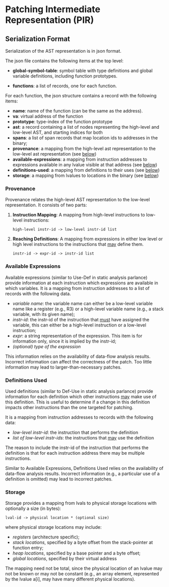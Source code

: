 # Patching Intermediate Representation (PIR)

## Serialization Format

Serialization of the AST representation is in json format.

The json file contains the following items at the top level:

- **global-symbol-table**: symbol table with type definitions and global variable
  definitions, including function prototypes.

- **functions**: a list of records, one for each function.

For each function, the json structure contains a record with the following items:

- **name**: name of the function (can be the same as the address).
- **va**: virtual address of the function
- **prototype**: type-index of the function prototype
- **ast**: a record containing a list of nodes representing the high-level and
  low-level AST, and starting indices for both
- **spans**: a list of span records that map location ids to addresses in the binary;
- **provenance**: a mapping from the high-level ast representation to the low-level
  ast representation (see [below](#provenance))
- **available-expressions**: a mapping from instruction addresses to expressions
  available in any lvalue visible at that address (see [below](#available-expressions))
- **definitions-used**: a mapping from definitions to their uses
  (see [below](#definitions-used))
- **storage**: a mapping from lvalues to locations in the binary (see [below](#storage))


### Provenance

Provenance relates the high-level AST representation to the low-level representation.
It consists of two parts:
1. **Instruction Mapping**: A mapping from high-level instructions
   to low-level instructions:
   ```
   high-level instr-id -> low-level instr-id list
   ```
2. **Reaching Definitions**: A mapping from expressions in either low level
   or high level instructions to the instructions that <ins>may</ins> define them.
   ```
   instr-id -> expr-id -> instr-id list
   ```

### Available Expressions<a name="available-expressions"></a>

Available expressions (similar to Use-Def in static analysis parlance)
provide information at each instruction which
expressions are available in which variables. It is a mapping from instruction
addresses to a list of records with the following data.

- *variable name*: the variable name can either be a low-level variable name
  like a register (e.g., R3) or a high-level variable name (e.g., a stack
  variable, with its given name);
- *instr-id*: the instr-id of the instruction that <ins>must</ins> have
  assigned the variable, this
  can either be a high-level instruction or a low-level instruction;
- *expr*: a string representation of the expression. This item is for
  information only, since it is implied by the instr-id;
- *(optional) type of the expression*

This information relies on the availability of data-flow analysis results.
Incorrect information can affect the correctness of the patch. Too little
information may lead to larger-than-necessary patches.

### Definitions Used<a name="definitions-used"></a>

Used definitions (similar to Def-Use in static analysis parlance) provide
information for each definition which other instructions <ins>may</ins>
make use of this definition. This is useful to determine if a change in
this definition impacts other instructions than the one targeted for patching.

It is a mapping from instruction addresses to records with the following data:
- *low-level instr-id*: the instruction that performs the definition
- *list of low-level instr-ids*: the instructions that <ins>may</ins>
  use the definition

The reason to include the instr-id of the instruction that performs the
definition is that for each instruction address there may be multiple
instructions.

Similar to Available Expressions, Definitions Used relies on the availability
of data-flow analysis results. Incorrect information (e.g., a particular use
of a definition is omitted) may lead to incorrect patches.


### Storage

Storage provides a mapping from lvals to physical storage locations with
optionally a size (in bytes):
```
lval-id -> physical location * (optional size)
```

where
physical storage locations may include:
- *registers* (architecture specific);
- *stack locations*, specified by a byte offset from the stack-pointer at function
  entry;
- *heap locations*, specified by a base pointer and a byte offset;
- *global locations*, specified by their virtual address

The mapping need not be total, since the physical location of an lvalue may not
be known or may not be constant (e.g., an array element, represented by the
lvalue a[i], may have many different physical locations).